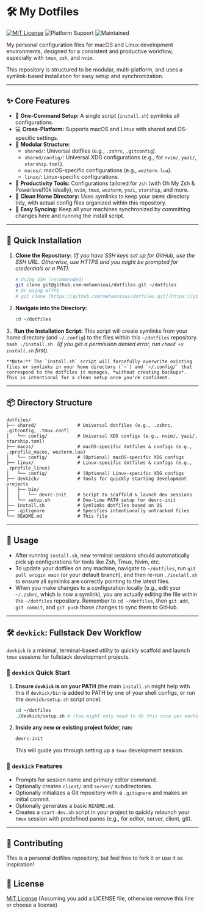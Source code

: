 # 🛠️ My Dotfiles

[![MIT License](https://img.shields.io/badge/license-MIT-green.svg)](LICENSE)
![Platform Support](https://img.shields.io/badge/platform-macOS%20%7C%20Linux-blue)
![Maintained](https://img.shields.io/badge/status-maintained-brightgreen)

My personal configuration files for macOS and Linux development environments, designed for a consistent and productive workflow, especially with `tmux`, `zsh`, and `nvim`.

This repository is structured to be modular, multi-platform, and uses a symlink-based installation for easy setup and synchronization.

---

## ✨ Core Features

- 💨 **One-Command Setup:** A single script (`install.sh`) symlinks all configurations.
- 💻 **Cross-Platform:** Supports macOS and Linux with shared and OS-specific settings.
- 🧩 **Modular Structure:**
    - `shared/`: Universal dotfiles (e.g., `.zshrc`, `.gitconfig`).
    - `shared/config/`: Universal XDG configurations (e.g., for `nvim/`, `yazi/`, `starship.toml`).
    - `macos/`: macOS-specific configurations (e.g., `wezterm.lua`).
    - `linux/`: Linux-specific configurations.
- 🚀 **Productivity Tools:** Configurations tailored for `zsh` (with Oh My Zsh & Powerlevel10k ideally), `nvim`, `tmux`, `wezterm`, `yazi`, `starship`, and more.
- 🧼 **Clean Home Directory:** Uses symlinks to keep your `$HOME` directory tidy, with actual config files organized within this repository.
- 🔄 **Easy Syncing:** Keep all your machines synchronized by committing changes here and running the install script.

---

## 🚀 Quick Installation

1.  **Clone the Repository:**
    *(If you have SSH keys set up for GitHub, use the SSH URL. Otherwise, use HTTPS and you might be prompted for credentials or a PAT).*
    ```bash
    # Using SSH (recommended)
    git clone git@github.com:mehannioui/dotfiles.git ~/dotfiles
    # Or using HTTPS
    # git clone [https://github.com/mehannioui/dotfiles.git](https://github.com/mehannioui/dotfiles.git) ~/dotfiles
    ```

2.  **Navigate into the Directory:**
    ```bash
    cd ~/dotfiles
    ```

3.. **Run the Installation Script:**
    This script will create symlinks from your home directory (and `~/.config`) to the files within this `~/dotfiles` repository.
    ```bash
    ./install.sh
    ```
    *(If you get a permission denied error, run `chmod +x install.sh` first).*

    **Note:** The `install.sh` script will forcefully overwrite existing files or symlinks in your home directory (`~`) and `~/.config/` that correspond to the dotfiles it manages, *without creating backups*. This is intentional for a clean setup once you're confident.

---

## 📦 Directory Structure

```text
dotfiles/
├── shared/               # Universal dotfiles (e.g., .zshrc, .gitconfig, .tmux.conf)
│   └── config/           # Universal XDG configs (e.g., nvim/, yazi/, starship.toml)
├── macos/                # macOS-specific dotfiles & configs (e.g., .zprofile_macos, wezterm.lua)
│   └── config/           # (Optional) macOS-specific XDG configs
├── linux/                # Linux-specific dotfiles & configs (e.g., .zprofile_linux)
│   └── config/           # (Optional) Linux-specific XDG configs
├── devkick/              # Tools for quickly starting development projects
│   ├── bin/
│   │   └── devrc-init    # Script to scaffold & launch dev sessions
│   └── setup.sh          # One-time PATH setup for devrc-init
├── install.sh            # Symlinks dotfiles based on OS
├── .gitignore            # Specifies intentionally untracked files
└── README.md             # This file
```
---

## 🔧 Usage

* After running `install.sh`, new terminal sessions should automatically pick up configurations for tools like Zsh, Tmux, Nvim, etc.
* To update your dotfiles on any machine, navigate to `~/dotfiles`, run `git pull origin main` (or your default branch), and then re-run `./install.sh` to ensure all symlinks are correctly pointing to the latest files.
* When you make changes to a configuration locally (e.g., edit your `~/.zshrc`, which is now a symlink), you are actually editing the file within the `~/dotfiles` repository. Remember to `cd ~/dotfiles`, then `git add`, `git commit`, and `git push` those changes to sync them to GitHub.

---
## 🛠️ `devkick`: Fullstack Dev Workflow

`devkick` is a minimal, terminal-based utility to quickly scaffold and launch `tmux` sessions for fullstack development projects.

### 🚀 `devkick` Quick Start

1.  **Ensure `devkick` is on your PATH** (the main `install.sh` might help with this if `devkick/bin` is added to PATH by one of your shell configs, or run the `devkick/setup.sh` script once):
    ```bash
    cd ~/dotfiles
    ./devkick/setup.sh # (You might only need to do this once per machine)
    ```
2.  **Inside any new or existing project folder, run:**
    ```bash
    devrc-init
    ```
    This will guide you through setting up a `tmux` development session.

### 🧠 `devkick` Features

-   Prompts for session name and primary editor command.
-   Optionally creates `client/` and `server/` subdirectories.
-   Optionally initializes a Git repository with a `.gitignore` and makes an initial commit.
-   Optionally generates a basic `README.md`.
-   Creates a `start-dev.sh` script in your project to quickly relaunch your `tmux` session with predefined panes (e.g., for editor, server, client, git).

---

## 🤝 Contributing

This is a personal dotfiles repository, but feel free to fork it or use it as inspiration!

## 📜 License

[MIT License](LICENSE) (Assuming you add a LICENSE file, otherwise remove this line or choose a license)
